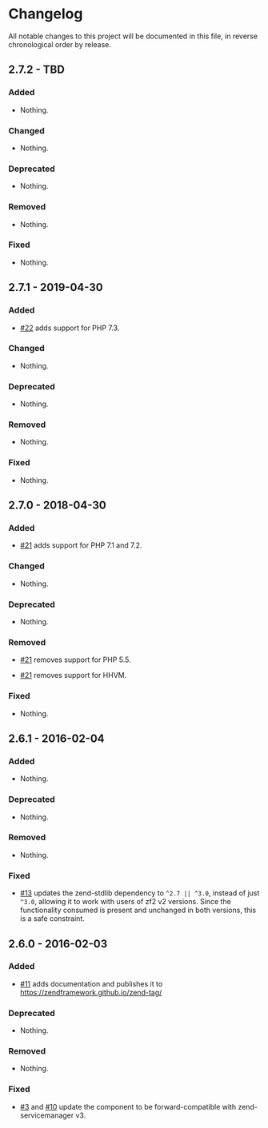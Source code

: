 # Changelog

All notable changes to this project will be documented in this file, in reverse chronological order by release.

## 2.7.2 - TBD

### Added

- Nothing.

### Changed

- Nothing.

### Deprecated

- Nothing.

### Removed

- Nothing.

### Fixed

- Nothing.

## 2.7.1 - 2019-04-30

### Added

- [#22](https://github.com/zendframework/zend-tag/pull/22) adds support for PHP 7.3.

### Changed

- Nothing.

### Deprecated

- Nothing.

### Removed

- Nothing.

### Fixed

- Nothing.

## 2.7.0 - 2018-04-30

### Added

- [#21](https://github.com/zendframework/zend-tag/pull/21) adds support for PHP 7.1 and 7.2.

### Changed

- Nothing.

### Deprecated

- Nothing.

### Removed

- [#21](https://github.com/zendframework/zend-tag/pull/21) removes support for PHP 5.5.

- [#21](https://github.com/zendframework/zend-tag/pull/21) removes support for HHVM.

### Fixed

- Nothing.

## 2.6.1 - 2016-02-04

### Added

- Nothing.

### Deprecated

- Nothing.

### Removed

- Nothing.

### Fixed

- [#13](https://github.com/zendframework/zend-tag/pull/13) updates the
  zend-stdlib dependency to `^2.7 || ^3.0`, instead of just `^3.0`, allowing
  it to work with users of zf2 v2 versions. Since the functionality consumed is
  present and unchanged in both versions, this is a safe constraint.

## 2.6.0 - 2016-02-03

### Added

- [#11](https://github.com/zendframework/zend-tag/pull/11) adds documentation
  and publishes it to https://zendframework.github.io/zend-tag/

### Deprecated

- Nothing.

### Removed

- Nothing.

### Fixed

- [#3](https://github.com/zendframework/zend-tag/pull/3) and
  [#10](https://github.com/zendframework/zend-tag/pull/10) update the component
  to be forward-compatible with zend-servicemanager v3.
